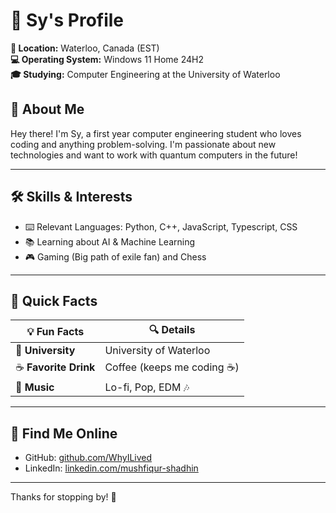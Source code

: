 # 🌟 Sy's Profile  

**📍 Location:** Waterloo, Canada (EST)  
**💻 Operating System:** Windows 11 Home 24H2  
**🎓 Studying:** Computer Engineering at the University of Waterloo  

## 👋 About Me  
Hey there! I'm Sy, a first year computer engineering student who loves coding and anything problem-solving. I'm passionate about new technologies and want to work with quantum computers in the future!  

---

## 🛠️ Skills & Interests  
- ⌨️ Relevant Languages: Python, C++, JavaScript, Typescript, CSS  
- 📚 Learning about AI & Machine Learning  
- 🎮 Gaming (Big path of exile fan) and Chess

---

## 📌 Quick Facts  

| 💡 Fun Facts    | 🔍 Details   |  
|---------------|----------------|  
| 🏫 **University** | University of Waterloo   |  
| ☕ **Favorite Drink** | Coffee (keeps me coding ☕) |  
| 🎵 **Music** | Lo-fi, Pop, EDM 🎶 |  

---

## 🔗 Find Me Online  
- GitHub: [github.com/WhyILived](https://github.com/WhyILived)  
- LinkedIn: [linkedin.com/mushfiqur-shadhin](<https://www.linkedin.com/in/mushfiqur-shadhin-06b084308/>)  

---

Thanks for stopping by! 🚀 
